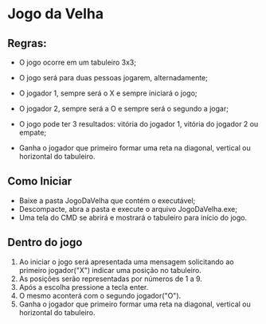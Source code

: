 # Jogo da Velha
## Regras:
- O jogo ocorre em um tabuleiro 3x3;

- O jogo será para duas pessoas jogarem, alternadamente;

- O jogador 1, sempre será o X e sempre iniciará o jogo;

- O jogador 2, sempre será a O e sempre será o segundo a jogar;

- O jogo pode ter 3 resultados: vitória do jogador 1, vitória do jogador 2 ou empate;

- Ganha o jogador que primeiro formar uma reta na diagonal, vertical ou horizontal do tabuleiro.

## Como Iniciar

- Baixe a pasta JogoDaVelha que contém o executável;
- Descompacte, abra a pasta e execute o arquivo JogoDaVelha.exe;
- Uma tela do CMD se abrirá e mostrará o tabuleiro para início do jogo.

## Dentro do jogo

1) Ao iniciar o jogo será apresentada uma mensagem solicitando ao primeiro jogador("X") indicar uma posição no tabuleiro.
2) As posições serão representadas por números de 1 a 9. 
3) Após a escolha pressione a tecla enter.
4) O mesmo aconterá com o segundo jogador("O").
5) Ganha o jogador que primeiro formar uma reta na diagonal, vertical ou horizontal do tabuleiro.
